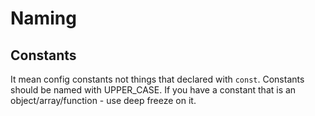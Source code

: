 # Naming

## Constants

It mean config constants not things that declared with `const`.
  Constants should be named with UPPER_CASE. If you have a constant that
  is an object/array/function - use deep freeze on it. 
